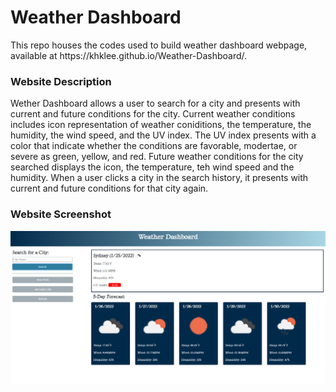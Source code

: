 <h1>Weather Dashboard</h1>
    <p>This repo houses the codes used to build weather dashboard webpage, available at https://khklee.github.io/Weather-Dashboard/. </p>
<h3>Website Description</h3>
    <p>Wether Dashboard allows a user to search for a city and presents with current and future conditions for the city. Current weather conditions includes icon representation of weather coniditions, the temperature, the humidity, the wind speed, and the UV index. The UV index presents with a color that indicate whether the conditions are favorable, modertae, or severe as green, yellow, and red. Future weather conditions for the city searched displays the icon, the temperature, teh wind speed and the humidity. When a user clicks a city in the search history, it presents with current and future conditions for that city again.
    </p>
<h3>Website Screenshot</h3>
    <img src="./assets/images/screenshot.png"/>
